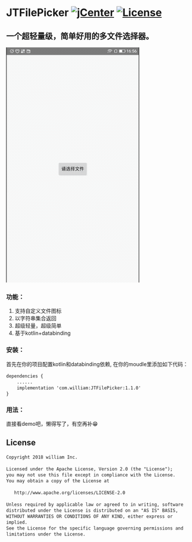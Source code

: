 # JTFilePicker [![jCenter](https://img.shields.io/badge/jCenter-1.1.0-green.svg)](https://bintray.com/william198824/maven/JTFilePicker/_latestVersion)  [![License](https://img.shields.io/badge/License-Apache--2.0%20-blue.svg)](./LICENSE)


## 一个超轻量级，简单好用的多文件选择器。

![image](jtfilepicker.gif)
### 功能：

1. 支持自定义文件图标
2. 以字符串集合返回
3. 超级轻量，超级简单
4. 基于kotlin+databinding

### 安装：
首先在你的项目配置kotlin和databinding依赖,
在你的moudle里添加如下代码：
```
dependencies {
    ......
    implementation 'com.william:JTFilePicker:1.1.0'
}
```
### 用法：
直接看demo吧，懒得写了，有空再补😁

## License

    Copyright 2018 william Inc.

    Licensed under the Apache License, Version 2.0 (the "License");
    you may not use this file except in compliance with the License.
    You may obtain a copy of the License at

       http://www.apache.org/licenses/LICENSE-2.0

    Unless required by applicable law or agreed to in writing, software
    distributed under the License is distributed on an "AS IS" BASIS,
    WITHOUT WARRANTIES OR CONDITIONS OF ANY KIND, either express or implied.
    See the License for the specific language governing permissions and
    limitations under the License.
